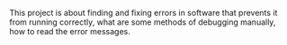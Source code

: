 This project is about finding and fixing errors in software that prevents it from running correctly, what are some methods of debugging manually, how to read the error messages.

